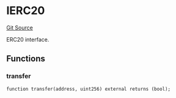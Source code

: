 # IERC20
[Git Source](https://github.com/NaniDAO/accounts/blob/e8688d40b41a4f91d7244ea40c12251a38f039f2/src/governance/Points.sol)

ERC20 interface.


## Functions
### transfer


```solidity
function transfer(address, uint256) external returns (bool);
```

